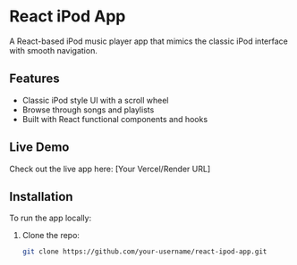 # React iPod App

A React-based iPod music player app that mimics the classic iPod interface with smooth navigation.

## Features

- Classic iPod style UI with a scroll wheel  
- Browse through songs and playlists  
- Built with React functional components and hooks

## Live Demo

Check out the live app here: [Your Vercel/Render URL]

## Installation

To run the app locally:

1. Clone the repo:
   ```bash
   git clone https://github.com/your-username/react-ipod-app.git
